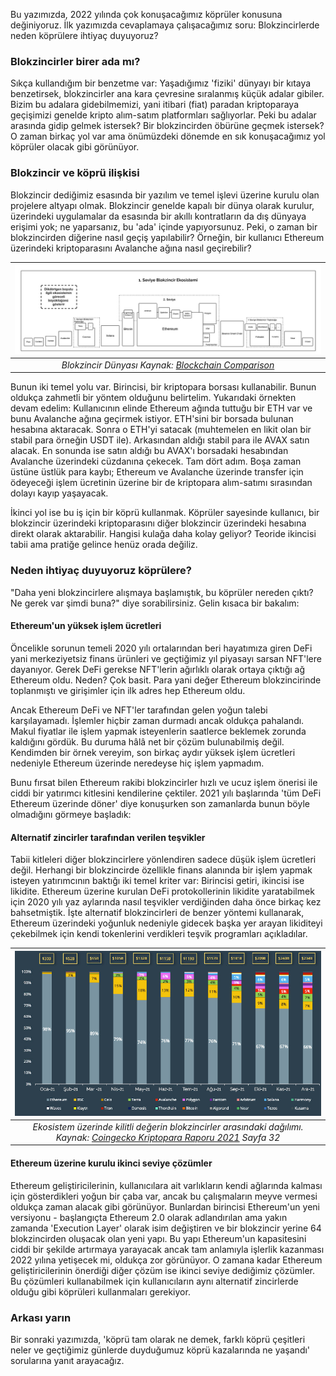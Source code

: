 Bu yazımızda, 2022 yılında çok konuşacağımız köprüler konusuna değiniyoruz. İlk yazımızda cevaplamaya çalışacağımız soru: Blokzincirlerde neden köprülere ihtiyaç duyuyoruz?

### Blokzincirler birer ada mı?

Sıkça kullandığım bir benzetme var: Yaşadığımız 'fiziki' dünyayı bir kıtaya benzetirsek, blokzincirler ana kara çevresine sıralanmış küçük adalar gibiler. Bizim bu adalara gidebilmemizi, yani itibari (fiat) paradan kriptoparaya geçişimizi genelde kripto alım-satım platformları sağlıyorlar. Peki bu adalar arasında gidip gelmek istersek? Bir blokzincirden öbürüne geçmek istersek? O zaman birkaç yol var ama önümüzdeki dönemde en sık konuşacağımız yol köprüler olacak gibi görünüyor. 

### Blokzincir ve köprü ilişkisi

Blokzincir dediğimiz esasında bir yazılım ve temel işlevi üzerine kurulu olan projelere altyapı olmak. Blokzincir genelde kapalı bir dünya olarak kurulur, üzerindeki uygulamalar da esasında bir akıllı kontratların da dış dünyaya erişimi yok; ne yaparsanız, bu 'ada' içinde yapıyorsunuz.  Peki, o zaman bir blokzincirden diğerine nasıl geçiş yapılabilir? Örneğin, bir kullanıcı Ethereum üzerindeki kriptoparasını Avalanche ağına nasıl geçirebilir? 

| ![L1_ecosistemi](/assets/Layer-1-Ecosystem-Map_1600_v3.jpg)|
|:--:| 
| *Blokzincir Dünyası Kaynak: [Blockchain Comparison](https://blockchain-comparison.com/blockchain-protocols/)*|

Bunun iki temel yolu var. Birincisi, bir kriptopara borsası kullanabilir. Bunun oldukça zahmetli bir yöntem olduğunu belirtelim. Yukarıdaki örnekten devam edelim: Kullanıcının elinde Ethereum ağında tuttuğu bir ETH var ve bunu Avalanche ağına geçirmek istiyor. ETH'sini bir borsada bulunan hesabına aktaracak. Sonra o ETH'yi satacak (muhtemelen en likit olan bir stabil para örneğin USDT ile). Arkasından aldığı stabil para ile AVAX satın alacak. En sonunda ise satın aldığı bu AVAX'ı borsadaki hesabından Avalanche üzerindeki cüzdanına çekecek. Tam dört adım. Boşa zaman üstüne üstlük para kaybı; Ethereum ve Avalanche üzerinde transfer için ödeyeceği işlem ücretinin üzerine bir de kriptopara alım-satımı sırasından dolayı kayıp yaşayacak. 

İkinci yol ise bu iş için bir köprü kullanmak. Köprüler sayesinde kullanıcı, bir blokzincir üzerindeki kriptoparasını diğer blokzincir üzerindeki hesabına direkt olarak aktarabilir. Hangisi kulağa daha kolay geliyor? Teoride ikincisi tabii ama pratiğe gelince henüz orada değiliz. 

### Neden ihtiyaç duyuyoruz köprülere?
"Daha yeni blokzincirlere alışmaya başlamıştık, bu köprüler nereden çıktı? Ne gerek var şimdi buna?" diye sorabilirsiniz. Gelin kısaca bir bakalım: 

#### Ethereum'un yüksek işlem ücretleri
Öncelikle sorunun temeli 2020 yılı ortalarından beri hayatımıza giren DeFi yani merkeziyetsiz finans ürünleri ve geçtiğimiz yıl piyasayı sarsan NFT'lere dayanıyor. Gerek DeFi gerekse NFT'lerin ağırlıklı olarak ortaya çıktığı ağ Ethereum oldu. Neden? Çok basit. Para yani değer Ethereum blokzincirinde toplanmıştı ve girişimler için ilk adres hep Ethereum oldu. 

Ancak Ethereum DeFi ve NFT'ler tarafından gelen yoğun talebi karşılayamadı. İşlemler hiçbir zaman durmadı ancak oldukça pahalandı. Makul fiyatlar ile işlem yapmak isteyenlerin saatlerce beklemek zorunda kaldığını gördük. Bu duruma hâlâ net bir çözüm bulunabilmiş değil. Kendimden bir örnek vereyim, son birkaç aydır yüksek işlem ücretleri nedeniyle Ethereum üzerinde neredeyse hiç işlem yapmadım.

Bunu fırsat bilen Ethereum rakibi blokzincirler hızlı ve ucuz işlem önerisi ile ciddi bir yatırımcı kitlesini kendilerine çektiler. 2021 yılı başlarında 'tüm DeFi Ethereum üzerinde döner' diye konuşurken son zamanlarda bunun böyle olmadığını görmeye başladık: 

#### Alternatif zincirler tarafından verilen teşvikler
Tabii kitleleri diğer blokzincirlere yönlendiren sadece düşük işlem ücretleri değil. Herhangi bir blokzincirde özellikle finans alanında bir işlem yapmak isteyen yatırımcının baktığı iki temel kriter var: Birincisi getiri, ikincisi ise likidite. Ethereum üzerine kurulan DeFi protokollerinin likidite yaratabilmek için 2020 yılı yaz aylarında nasıl teşvikler verdiğinden daha önce birkaç kez bahsetmiştik. İşte alternatif blokzincirleri de benzer yöntemi kullanarak, Ethereum üzerindeki yoğunluk nedeniyle gidecek başka yer arayan likiditeyi çekebilmek için kendi tokenlerini verdikleri teşvik programları açıkladılar. 

| ![TVL_on_L1s](/assets/TVL_on_L1s_800.jpg)|
|:--:| 
| *Ekosistem üzerinde kilitli değerin blokzincirler arasındaki dağılımı. Kaynak: [Coingecko Kriptopara Raporu 2021](https://www.coingecko.com/buzz/2021-yearly-cryptocurrency-report) Sayfa 32*|

#### Ethereum üzerine kurulu ikinci seviye çözümler
Ethereum geliştiricilerinin, kullanıcılara ait varlıkların kendi ağlarında kalması için gösterdikleri yoğun bir çaba var, ancak bu çalışmaların meyve vermesi oldukça zaman alacak gibi görünüyor. Bunlardan birincisi Ethereum'un yeni versiyonu - başlangıçta Ethereum 2.0 olarak adlandırılan ama yakın zamanda 'Execution Layer' olarak isim değiştiren ve bir blokzincir yerine 64 blokzincirden oluşacak olan yeni yapı. Bu yapı Ethereum'un kapasitesini ciddi bir şekilde artırmaya yarayacak ancak tam anlamıyla işlerlik kazanması 2022 yılına yetişecek mi, oldukça zor görünüyor. O zamana kadar Ethereum geliştiricilerinin önerdiği diğer çözüm ise ikinci seviye dediğimiz çözümler. Bu çözümleri kullanabilmek için kullanıcıların aynı alternatif zincirlerde olduğu gibi köprüleri kullanmaları gerekiyor. 

### Arkası yarın
Bir sonraki yazımızda, 'köprü tam olarak ne demek, farklı köprü çeşitleri neler ve geçtiğimiz günlerde duyduğumuz köprü kazalarında ne yaşandı' sorularına yanıt arayacağız.
